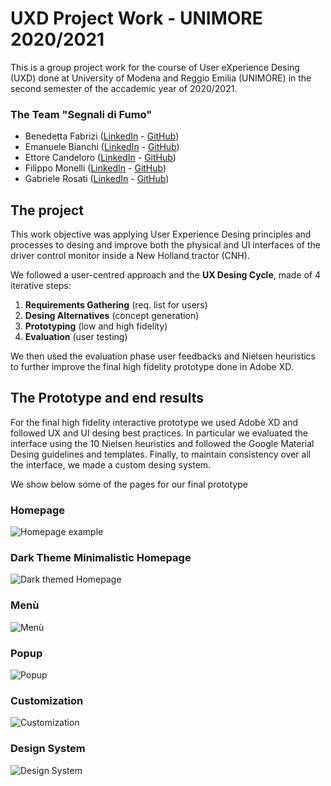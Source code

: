 # UXD Project Work - UNIMORE 2020/2021

This is a group project work for the course of User eXperience Desing (UXD) done at University of Modena and Reggio Emilia (UNIMORE) in the second semester of the accademic year of 2020/2021.

### The Team "Segnali di Fumo"

- Benedetta Fabrizi ([LinkedIn](https://www.linkedin.com/in/benedetta-fabrizi-54b7971b0) - [GitHub](https://github.com/BerniRubble))
- Emanuele Bianchi ([LinkedIn](https://www.linkedin.com/in/emanuele-bianchi240497/) - [GitHub](https://github.com/Manu2497))
- Ettore Candeloro ([LinkedIn](https://www.linkedin.com/in/ettore-candeloro-900081162/) - [GitHub](https://github.com/e-candeloro))
- Filippo Monelli ([LinkedIn](https://www.linkedin.com/in/filippo-monelli-8a3b76122/) - [GitHub](https://github.com/FilloMone))
- Gabriele Rosati ([LinkedIn](https://www.linkedin.com/in/gabriele-rosati-4817b01a7/) - [GitHub](https://github.com/gabri1997))

## The project

This work objective was applying User Experience Desing principles and processes to desing and improve both the physical and UI interfaces of the driver control monitor inside a New Holland tractor (CNH).

We followed a user-centred approach and the **UX Desing Cycle**, made of 4 iterative steps:


1. **Requirements Gathering** (req. list for users)
2. **Desing Alternatives** (concept generation)
3. **Prototyping** (low and high fidelity)
4. **Evaluation** (user testing)

We then used the evaluation phase user feedbacks and Nielsen heuristics to further improve the final high fidelity prototype done in Adobe XD.

## The Prototype and end results

For the final high fidelity interactive prototype we used Adobe XD and followed UX and UI desing best practices. In particular we evaluated the interface using the 10 Nielsen heuristics and followed the Google Material Desing guidelines and templates.
Finally, to maintain consistency over all the interface, we made a custom desing system.

We show below some of the pages for our final prototype

### Homepage

![Homepage example](https://user-images.githubusercontent.com/67196406/123234899-a8367680-d4db-11eb-90e6-bb7c7987e66d.png)

### Dark Theme Minimalistic Homepage

![Dark themed Homepage](https://user-images.githubusercontent.com/67196406/123234927-b1274800-d4db-11eb-9a0f-56c30201e720.png)

### Menù

![Menù](https://user-images.githubusercontent.com/67196406/123234947-b7b5bf80-d4db-11eb-88ed-f104959bb9e9.png)

### Popup

![Popup](https://user-images.githubusercontent.com/67196406/123234958-bb494680-d4db-11eb-9fc8-afb22949b18f.png)

### Customization

![Customization](https://user-images.githubusercontent.com/67196406/123234974-bedccd80-d4db-11eb-9cbc-a730bfb59374.png)

### Design System

![Design System](https://user-images.githubusercontent.com/67196406/123234986-c308eb00-d4db-11eb-848e-19592daffd5c.png)

